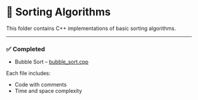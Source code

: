 # 🔢 Sorting Algorithms

This folder contains C++ implementations of basic sorting algorithms.

---

### ✅ Completed

- Bubble Sort – [bubble_sort.cpp](bubble_sort.cpp)

Each file includes:
- Code with comments
- Time and space complexity
